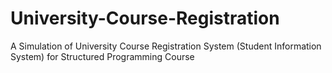 # University-Course-Registration
A Simulation of University Course Registration System (Student Information System) for Structured Programming Course
